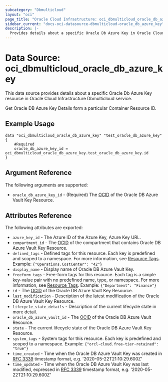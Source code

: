 ```yaml
---
subcategory: "Dbmulticloud"
layout: "oci"
page_title: "Oracle Cloud Infrastructure: oci_dbmulticloud_oracle_db_azure_key"
sidebar_current: "docs-oci-datasource-dbmulticloud-oracle_db_azure_key"
description: |-
  Provides details about a specific Oracle Db Azure Key in Oracle Cloud Infrastructure Dbmulticloud service
---
```


# Data Source: oci_dbmulticloud_oracle_db_azure_key
This data source provides details about a specific Oracle Db Azure Key resource in Oracle Cloud Infrastructure Dbmulticloud service.

Get Oracle DB Azure Key Details form a particular Container Resource ID.


## Example Usage

```hcl
data "oci_dbmulticloud_oracle_db_azure_key" "test_oracle_db_azure_key" {
	#Required
	oracle_db_azure_key_id = oci_dbmulticloud_oracle_db_azure_key.test_oracle_db_azure_key.id
}
```

## Argument Reference

The following arguments are supported:

* `oracle_db_azure_key_id` - (Required) The [OCID](https://docs.cloud.oracle.com/iaas/Content/General/Concepts/identifiers.htm) of the Oracle DB Azure Vault Key Resource.


## Attributes Reference

The following attributes are exported:

* `azure_key_id` - The Azure ID of the Azure Key, Azure Key URL.
* `compartment_id` - The [OCID](https://docs.cloud.oracle.com/iaas/Content/General/Concepts/identifiers.htm) of the compartment that contains Oracle DB Azure Vault Key Resource.
* `defined_tags` - Defined tags for this resource. Each key is predefined and scoped to a namespace. For more information, see [Resource Tags](https://docs.cloud.oracle.com/iaas/Content/General/Concepts/resourcetags.htm).  Example: `{"Operations.CostCenter": "42"}` 
* `display_name` - Display name of Oracle DB Azure Vault Key.
* `freeform_tags` - Free-form tags for this resource. Each tag is a simple key-value pair with no predefined name, type, or namespace. For more information, see [Resource Tags](https://docs.cloud.oracle.com/iaas/Content/General/Concepts/resourcetags.htm).  Example: `{"Department": "Finance"}` 
* `id` - The [OCID](https://docs.cloud.oracle.com/iaas/Content/General/Concepts/identifiers.htm) of the Oracle DB Azure Vault Key Resource.
* `last_modification` - Description of the latest modification of the Oracle DB Azure Vault Key Resource.
* `lifecycle_state_details` - Description of the current lifecycle state in more detail.
* `oracle_db_azure_vault_id` - The [OCID](https://docs.cloud.oracle.com/iaas/Content/General/Concepts/identifiers.htm) of the Oracle DB Azure Vault Resource.
* `state` - The current lifecycle state of the Oracle DB Azure Vault Key Resource.
* `system_tags` - System tags for this resource. Each key is predefined and scoped to a namespace.  Example: `{"orcl-cloud.free-tier-retained": "true"}` 
* `time_created` - Time when the Oracle DB Azure Vault Key was created in [RFC 3339](https://tools.ietf.org/html/rfc3339) timestamp format, e.g. '2020-05-22T21:10:29.600Z' 
* `time_updated` - Time when the Oracle DB Azure Vault Key was last modified, expressed in [RFC 3339](https://tools.ietf.org/html/rfc3339) timestamp format, e.g. '2020-05-22T21:10:29.600Z' 

